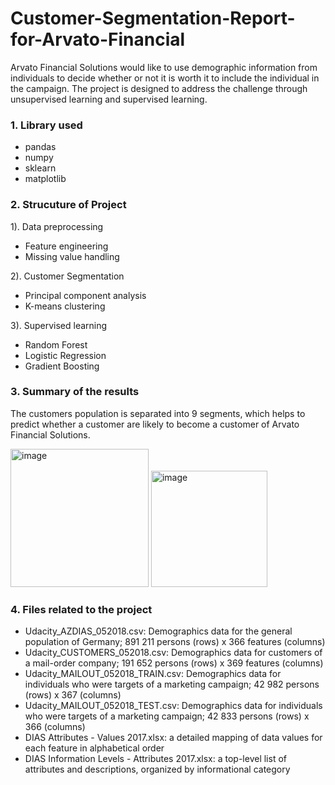 # Customer-Segmentation-Report-for-Arvato-Financial

Arvato Financial Solutions would like to use demographic information from individuals to decide whether or not it is worth it to include the individual in the campaign. The project is designed to address the challenge through unsupervised learning and supervised learning. 

### 1. Library used
* pandas
* numpy
* sklearn
* matplotlib

### 2. Strucuture of Project
1). Data preprocessing
* Feature engineering
* Missing value handling
  
2). Customer Segmentation
* Principal component analysis
* K-means clustering
  
3). Supervised learning
* Random Forest
* Logistic Regression
* Gradient Boosting

### 3. Summary of the results
The customers population is separated into 9 segments, which helps to predict whether a customer are likely to become a customer of Arvato Financial Solutions. 

<img width="221" alt="image" src="https://github.com/JOHNNIENYC/Customer-Segmentation-Report-for-Arvato-Financial/assets/108529441/b345c0d2-d164-4f0d-9fc2-117c64ec97dc">

<img width="186" alt="image" src="https://github.com/JOHNNIENYC/Customer-Segmentation-Report-for-Arvato-Financial/assets/108529441/237c0580-9d1a-493a-b624-c7b50ec4aff3">



### 4. Files related to the project

* Udacity_AZDIAS_052018.csv: Demographics data for the general population of Germany; 891 211 persons (rows) x 366 features (columns)
* Udacity_CUSTOMERS_052018.csv: Demographics data for customers of a mail-order company; 191 652 persons (rows) x 369 features (columns)
* Udacity_MAILOUT_052018_TRAIN.csv: Demographics data for individuals who were targets of a marketing campaign; 42 982 persons (rows) x 367 (columns)
* Udacity_MAILOUT_052018_TEST.csv: Demographics data for individuals who were targets of a marketing campaign; 42 833 persons (rows) x 366 (columns)
* DIAS Attributes - Values 2017.xlsx: a detailed mapping of data values for each feature in alphabetical order
* DIAS Information Levels - Attributes 2017.xlsx: a top-level list of attributes and descriptions, organized by informational category
